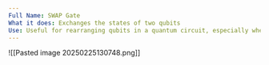 ```yaml
---
Full Name: SWAP Gate
What it does: Exchanges the states of two qubits
Use: Useful for rearranging qubits in a quantum circuit, especially when physical coneectivity is limited
---
```

![[Pasted image 20250225130748.png]]